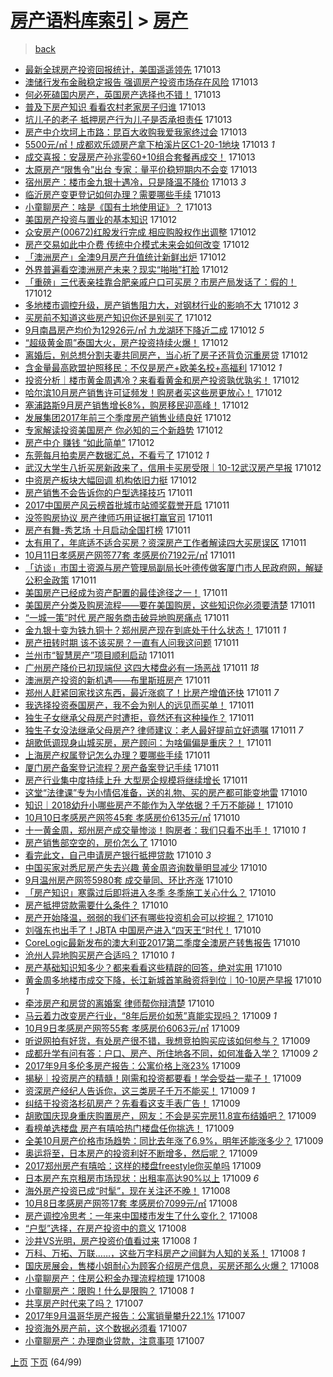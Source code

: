 [房产语料库索引](../../README.md)  > [房产](房产.md)
====
> [back](../README.md)

- [最新全球房产投资回报统计，美国遥遥领先](http://jkwz.applinzi.com/ittc/7023980093758768144.html#%E6%9C%80%E6%96%B0%E5%85%A8%E7%90%83%E6%88%BF%E4%BA%A7%E6%8A%95%E8%B5%84%E5%9B%9E%E6%8A%A5%E7%BB%9F%E8%AE%A1%EF%BC%8C%E7%BE%8E%E5%9B%BD%E9%81%A5%E9%81%A5%E9%A2%86%E5%85%88) 171013  
- [澳储行发布金融稳定报告 强调房产投资市场存在风险](http://jkwz.applinzi.com/ittc/7023957190094881808.html#%E6%BE%B3%E5%82%A8%E8%A1%8C%E5%8F%91%E5%B8%83%E9%87%91%E8%9E%8D%E7%A8%B3%E5%AE%9A%E6%8A%A5%E5%91%8A+%E5%BC%BA%E8%B0%83%E6%88%BF%E4%BA%A7%E6%8A%95%E8%B5%84%E5%B8%82%E5%9C%BA%E5%AD%98%E5%9C%A8%E9%A3%8E%E9%99%A9) 171013  
- [何必死磕国内房产，英国房产选择也不错！](http://jkwz.applinzi.com/ittc/7023932226524414993.html#%E4%BD%95%E5%BF%85%E6%AD%BB%E7%A3%95%E5%9B%BD%E5%86%85%E6%88%BF%E4%BA%A7%EF%BC%8C%E8%8B%B1%E5%9B%BD%E6%88%BF%E4%BA%A7%E9%80%89%E6%8B%A9%E4%B9%9F%E4%B8%8D%E9%94%99%EF%BC%81) 171013  
- [普及下房产知识 看看农村老家房子归谁](http://jkwz.applinzi.com/ittc/7023911127086531601.html#%E6%99%AE%E5%8F%8A%E4%B8%8B%E6%88%BF%E4%BA%A7%E7%9F%A5%E8%AF%86+%E7%9C%8B%E7%9C%8B%E5%86%9C%E6%9D%91%E8%80%81%E5%AE%B6%E6%88%BF%E5%AD%90%E5%BD%92%E8%B0%81) 171013  
- [坑儿子的老子 抵押房产行为儿子是否承担责任](http://jkwz.applinzi.com/ittc/7023883659076174865.html#%E5%9D%91%E5%84%BF%E5%AD%90%E7%9A%84%E8%80%81%E5%AD%90+%E6%8A%B5%E6%8A%BC%E6%88%BF%E4%BA%A7%E8%A1%8C%E4%B8%BA%E5%84%BF%E5%AD%90%E6%98%AF%E5%90%A6%E6%89%BF%E6%8B%85%E8%B4%A3%E4%BB%BB) 171013  
- [房产中介坎坷上市路：昆百大收购我爱我家终过会](http://jkwz.applinzi.com/ittc/7023881593217877009.html#%E6%88%BF%E4%BA%A7%E4%B8%AD%E4%BB%8B%E5%9D%8E%E5%9D%B7%E4%B8%8A%E5%B8%82%E8%B7%AF%EF%BC%9A%E6%98%86%E7%99%BE%E5%A4%A7%E6%94%B6%E8%B4%AD%E6%88%91%E7%88%B1%E6%88%91%E5%AE%B6%E7%BB%88%E8%BF%87%E4%BC%9A) 171013  
- [5500元/㎡！成都欢乐颂房产拿下柏溪片区C1-20-1地块](http://jkwz.applinzi.com/ittc/7023880747205788688.html#5500%E5%85%83%2F%E3%8E%A1%EF%BC%81%E6%88%90%E9%83%BD%E6%AC%A2%E4%B9%90%E9%A2%82%E6%88%BF%E4%BA%A7%E6%8B%BF%E4%B8%8B%E6%9F%8F%E6%BA%AA%E7%89%87%E5%8C%BAC1-20-1%E5%9C%B0%E5%9D%97) 171013 *1* 
- [成交喜报：安晟房产孙兆雯60+10组合套餐再成交！](http://jkwz.applinzi.com/ittc/7023870670361068561.html#%E6%88%90%E4%BA%A4%E5%96%9C%E6%8A%A5%EF%BC%9A%E5%AE%89%E6%99%9F%E6%88%BF%E4%BA%A7%E5%AD%99%E5%85%86%E9%9B%AF60%2B10%E7%BB%84%E5%90%88%E5%A5%97%E9%A4%90%E5%86%8D%E6%88%90%E4%BA%A4%EF%BC%81) 171013  
- [太原房产“限售令”出台 专家：量平价稳短期内不会变](http://jkwz.applinzi.com/ittc/7023869158964593681.html#%E5%A4%AA%E5%8E%9F%E6%88%BF%E4%BA%A7%E2%80%9C%E9%99%90%E5%94%AE%E4%BB%A4%E2%80%9D%E5%87%BA%E5%8F%B0+%E4%B8%93%E5%AE%B6%EF%BC%9A%E9%87%8F%E5%B9%B3%E4%BB%B7%E7%A8%B3%E7%9F%AD%E6%9C%9F%E5%86%85%E4%B8%8D%E4%BC%9A%E5%8F%98) 171013  
- [宿州房产：楼市金九银十遇冷，只是降温不降价](http://jkwz.applinzi.com/ittc/7023498042601374736.html#%E5%AE%BF%E5%B7%9E%E6%88%BF%E4%BA%A7%EF%BC%9A%E6%A5%BC%E5%B8%82%E9%87%91%E4%B9%9D%E9%93%B6%E5%8D%81%E9%81%87%E5%86%B7%EF%BC%8C%E5%8F%AA%E6%98%AF%E9%99%8D%E6%B8%A9%E4%B8%8D%E9%99%8D%E4%BB%B7) 171013 *3* 
- [临沂房产变更登记如何办理？需要哪些手续](http://jkwz.applinzi.com/ittc/7023844796316255249.html#%E4%B8%B4%E6%B2%82%E6%88%BF%E4%BA%A7%E5%8F%98%E6%9B%B4%E7%99%BB%E8%AE%B0%E5%A6%82%E4%BD%95%E5%8A%9E%E7%90%86%EF%BC%9F%E9%9C%80%E8%A6%81%E5%93%AA%E4%BA%9B%E6%89%8B%E7%BB%AD) 171013  
- [小童聊房产：啥是《国有土地使用证》？](http://jkwz.applinzi.com/ittc/7023838516285539345.html#%E5%B0%8F%E7%AB%A5%E8%81%8A%E6%88%BF%E4%BA%A7%EF%BC%9A%E5%95%A5%E6%98%AF%E3%80%8A%E5%9B%BD%E6%9C%89%E5%9C%9F%E5%9C%B0%E4%BD%BF%E7%94%A8%E8%AF%81%E3%80%8B%EF%BC%9F) 171013  
- [美国房产投资与置业的基本知识](http://jkwz.applinzi.com/ittc/7023691976724186128.html#%E7%BE%8E%E5%9B%BD%E6%88%BF%E4%BA%A7%E6%8A%95%E8%B5%84%E4%B8%8E%E7%BD%AE%E4%B8%9A%E7%9A%84%E5%9F%BA%E6%9C%AC%E7%9F%A5%E8%AF%86) 171012  
- [众安房产(00672)红股发行完成 相应购股权作出调整](http://jkwz.applinzi.com/ittc/7023630753605354512.html#%E4%BC%97%E5%AE%89%E6%88%BF%E4%BA%A7%2800672%29%E7%BA%A2%E8%82%A1%E5%8F%91%E8%A1%8C%E5%AE%8C%E6%88%90+%E7%9B%B8%E5%BA%94%E8%B4%AD%E8%82%A1%E6%9D%83%E4%BD%9C%E5%87%BA%E8%B0%83%E6%95%B4) 171012  
- [房产交易如此中介费 传统中介模式未来会如何改变](http://jkwz.applinzi.com/ittc/7023616325077959697.html#%E6%88%BF%E4%BA%A7%E4%BA%A4%E6%98%93%E5%A6%82%E6%AD%A4%E4%B8%AD%E4%BB%8B%E8%B4%B9+%E4%BC%A0%E7%BB%9F%E4%B8%AD%E4%BB%8B%E6%A8%A1%E5%BC%8F%E6%9C%AA%E6%9D%A5%E4%BC%9A%E5%A6%82%E4%BD%95%E6%94%B9%E5%8F%98) 171012  
- [「澳洲房产」全澳9月房产升值统计新鲜出炉](http://jkwz.applinzi.com/ittc/7023612537092965392.html#%E3%80%8C%E6%BE%B3%E6%B4%B2%E6%88%BF%E4%BA%A7%E3%80%8D%E5%85%A8%E6%BE%B39%E6%9C%88%E6%88%BF%E4%BA%A7%E5%8D%87%E5%80%BC%E7%BB%9F%E8%AE%A1%E6%96%B0%E9%B2%9C%E5%87%BA%E7%82%89) 171012  
- [外界普遍看空澳洲房产未来？现实“啪啪”打脸](http://jkwz.applinzi.com/ittc/7023599620981261328.html#%E5%A4%96%E7%95%8C%E6%99%AE%E9%81%8D%E7%9C%8B%E7%A9%BA%E6%BE%B3%E6%B4%B2%E6%88%BF%E4%BA%A7%E6%9C%AA%E6%9D%A5%EF%BC%9F%E7%8E%B0%E5%AE%9E%E2%80%9C%E5%95%AA%E5%95%AA%E2%80%9D%E6%89%93%E8%84%B8) 171012  
- [「重磅」三代表亲挂靠合肥亲戚户口可买房？市房产局发话了：假的！](http://jkwz.applinzi.com/ittc/7023599263102272528.html#%E3%80%8C%E9%87%8D%E7%A3%85%E3%80%8D%E4%B8%89%E4%BB%A3%E8%A1%A8%E4%BA%B2%E6%8C%82%E9%9D%A0%E5%90%88%E8%82%A5%E4%BA%B2%E6%88%9A%E6%88%B7%E5%8F%A3%E5%8F%AF%E4%B9%B0%E6%88%BF%EF%BC%9F%E5%B8%82%E6%88%BF%E4%BA%A7%E5%B1%80%E5%8F%91%E8%AF%9D%E4%BA%86%EF%BC%9A%E5%81%87%E7%9A%84%EF%BC%81) 171012  
- [多地楼市调控升级，房产销售阻力大，对钢材行业的影响不大](http://jkwz.applinzi.com/ittc/7023513239361684497.html#%E5%A4%9A%E5%9C%B0%E6%A5%BC%E5%B8%82%E8%B0%83%E6%8E%A7%E5%8D%87%E7%BA%A7%EF%BC%8C%E6%88%BF%E4%BA%A7%E9%94%80%E5%94%AE%E9%98%BB%E5%8A%9B%E5%A4%A7%EF%BC%8C%E5%AF%B9%E9%92%A2%E6%9D%90%E8%A1%8C%E4%B8%9A%E7%9A%84%E5%BD%B1%E5%93%8D%E4%B8%8D%E5%A4%A7) 171012 *3* 
- [买房前不知道这些房产知识你还是别买了](http://jkwz.applinzi.com/ittc/7023582820033889296.html#%E4%B9%B0%E6%88%BF%E5%89%8D%E4%B8%8D%E7%9F%A5%E9%81%93%E8%BF%99%E4%BA%9B%E6%88%BF%E4%BA%A7%E7%9F%A5%E8%AF%86%E4%BD%A0%E8%BF%98%E6%98%AF%E5%88%AB%E4%B9%B0%E4%BA%86) 171012  
- [9月南昌房产均价为12926元/㎡ 九龙湖环下降近二成](http://jkwz.applinzi.com/ittc/7023571229192225809.html#9%E6%9C%88%E5%8D%97%E6%98%8C%E6%88%BF%E4%BA%A7%E5%9D%87%E4%BB%B7%E4%B8%BA12926%E5%85%83%2F%E3%8E%A1+%E4%B9%9D%E9%BE%99%E6%B9%96%E7%8E%AF%E4%B8%8B%E9%99%8D%E8%BF%91%E4%BA%8C%E6%88%90) 171012 *5* 
- [“超级黄金周”泰国大火，房产投资持续火爆！](http://jkwz.applinzi.com/ittc/7023567007398757392.html#%E2%80%9C%E8%B6%85%E7%BA%A7%E9%BB%84%E9%87%91%E5%91%A8%E2%80%9D%E6%B3%B0%E5%9B%BD%E5%A4%A7%E7%81%AB%EF%BC%8C%E6%88%BF%E4%BA%A7%E6%8A%95%E8%B5%84%E6%8C%81%E7%BB%AD%E7%81%AB%E7%88%86%EF%BC%81) 171012  
- [离婚后，别总想分割夫妻共同房产，当心折了房子还背负沉重房贷](http://jkwz.applinzi.com/ittc/7023558214254330897.html#%E7%A6%BB%E5%A9%9A%E5%90%8E%EF%BC%8C%E5%88%AB%E6%80%BB%E6%83%B3%E5%88%86%E5%89%B2%E5%A4%AB%E5%A6%BB%E5%85%B1%E5%90%8C%E6%88%BF%E4%BA%A7%EF%BC%8C%E5%BD%93%E5%BF%83%E6%8A%98%E4%BA%86%E6%88%BF%E5%AD%90%E8%BF%98%E8%83%8C%E8%B4%9F%E6%B2%89%E9%87%8D%E6%88%BF%E8%B4%B7) 171012  
- [含金量最高欧盟护照移民：不仅是房产+欧美名校+高福利](http://jkwz.applinzi.com/ittc/7023524626557305873.html#%E5%90%AB%E9%87%91%E9%87%8F%E6%9C%80%E9%AB%98%E6%AC%A7%E7%9B%9F%E6%8A%A4%E7%85%A7%E7%A7%BB%E6%B0%91%EF%BC%9A%E4%B8%8D%E4%BB%85%E6%98%AF%E6%88%BF%E4%BA%A7%2B%E6%AC%A7%E7%BE%8E%E5%90%8D%E6%A0%A1%2B%E9%AB%98%E7%A6%8F%E5%88%A9) 171012 *1* 
- [投资分析｜楼市黄金周遇冷？来看看黄金和房产投资孰优孰劣！](http://jkwz.applinzi.com/ittc/7023520380189410321.html#%E6%8A%95%E8%B5%84%E5%88%86%E6%9E%90%EF%BD%9C%E6%A5%BC%E5%B8%82%E9%BB%84%E9%87%91%E5%91%A8%E9%81%87%E5%86%B7%EF%BC%9F%E6%9D%A5%E7%9C%8B%E7%9C%8B%E9%BB%84%E9%87%91%E5%92%8C%E6%88%BF%E4%BA%A7%E6%8A%95%E8%B5%84%E5%AD%B0%E4%BC%98%E5%AD%B0%E5%8A%A3%EF%BC%81) 171012  
- [哈尔滨10月房产销售许可证频发！购房者买这些房更放心！](http://jkwz.applinzi.com/ittc/7023512317432693776.html#%E5%93%88%E5%B0%94%E6%BB%A810%E6%9C%88%E6%88%BF%E4%BA%A7%E9%94%80%E5%94%AE%E8%AE%B8%E5%8F%AF%E8%AF%81%E9%A2%91%E5%8F%91%EF%BC%81%E8%B4%AD%E6%88%BF%E8%80%85%E4%B9%B0%E8%BF%99%E4%BA%9B%E6%88%BF%E6%9B%B4%E6%94%BE%E5%BF%83%EF%BC%81) 171012  
- [塞浦路斯9月房产销售增长8%，购房移民迎高峰！](http://jkwz.applinzi.com/ittc/7023500727912236049.html#%E5%A1%9E%E6%B5%A6%E8%B7%AF%E6%96%AF9%E6%9C%88%E6%88%BF%E4%BA%A7%E9%94%80%E5%94%AE%E5%A2%9E%E9%95%BF8%25%EF%BC%8C%E8%B4%AD%E6%88%BF%E7%A7%BB%E6%B0%91%E8%BF%8E%E9%AB%98%E5%B3%B0%EF%BC%81) 171012  
- [发展集团2017年前三个季度房产销售业绩良好](http://jkwz.applinzi.com/ittc/7023498773051999249.html#%E5%8F%91%E5%B1%95%E9%9B%86%E5%9B%A22017%E5%B9%B4%E5%89%8D%E4%B8%89%E4%B8%AA%E5%AD%A3%E5%BA%A6%E6%88%BF%E4%BA%A7%E9%94%80%E5%94%AE%E4%B8%9A%E7%BB%A9%E8%89%AF%E5%A5%BD) 171012  
- [专家解读投资美国房产 你必知的三个新趋势](http://jkwz.applinzi.com/ittc/7023483695112127504.html#%E4%B8%93%E5%AE%B6%E8%A7%A3%E8%AF%BB%E6%8A%95%E8%B5%84%E7%BE%8E%E5%9B%BD%E6%88%BF%E4%BA%A7+%E4%BD%A0%E5%BF%85%E7%9F%A5%E7%9A%84%E4%B8%89%E4%B8%AA%E6%96%B0%E8%B6%8B%E5%8A%BF) 171012  
- [房产中介 赚钱 “如此简单”](http://jkwz.applinzi.com/ittc/7022854255873098768.html#%E6%88%BF%E4%BA%A7%E4%B8%AD%E4%BB%8B+%E8%B5%9A%E9%92%B1+%E2%80%9C%E5%A6%82%E6%AD%A4%E7%AE%80%E5%8D%95%E2%80%9D) 171012  
- [东莞每月拍卖房产数据汇总，不看亏了](http://jkwz.applinzi.com/ittc/7023113451218666513.html#%E4%B8%9C%E8%8E%9E%E6%AF%8F%E6%9C%88%E6%8B%8D%E5%8D%96%E6%88%BF%E4%BA%A7%E6%95%B0%E6%8D%AE%E6%B1%87%E6%80%BB%EF%BC%8C%E4%B8%8D%E7%9C%8B%E4%BA%8F%E4%BA%86) 171012 *1* 
- [武汉大学生八折买房新政来了，信用卡买房受限｜10-12武汉房产早报](http://jkwz.applinzi.com/ittc/7023467478884287505.html#%E6%AD%A6%E6%B1%89%E5%A4%A7%E5%AD%A6%E7%94%9F%E5%85%AB%E6%8A%98%E4%B9%B0%E6%88%BF%E6%96%B0%E6%94%BF%E6%9D%A5%E4%BA%86%EF%BC%8C%E4%BF%A1%E7%94%A8%E5%8D%A1%E4%B9%B0%E6%88%BF%E5%8F%97%E9%99%90%EF%BD%9C10-12%E6%AD%A6%E6%B1%89%E6%88%BF%E4%BA%A7%E6%97%A9%E6%8A%A5) 171012  
- [中资房产板块大幅回调 机构依旧力挺](http://jkwz.applinzi.com/ittc/7023457197072335888.html#%E4%B8%AD%E8%B5%84%E6%88%BF%E4%BA%A7%E6%9D%BF%E5%9D%97%E5%A4%A7%E5%B9%85%E5%9B%9E%E8%B0%83+%E6%9C%BA%E6%9E%84%E4%BE%9D%E6%97%A7%E5%8A%9B%E6%8C%BA) 171012  
- [房产销售不会告诉你的户型选择技巧](http://jkwz.applinzi.com/ittc/7023303250999247888.html#%E6%88%BF%E4%BA%A7%E9%94%80%E5%94%AE%E4%B8%8D%E4%BC%9A%E5%91%8A%E8%AF%89%E4%BD%A0%E7%9A%84%E6%88%B7%E5%9E%8B%E9%80%89%E6%8B%A9%E6%8A%80%E5%B7%A7) 171011  
- [2017中国房产风云榜首批城市站颁奖载誉开启](http://jkwz.applinzi.com/ittc/7023233807594030097.html#2017%E4%B8%AD%E5%9B%BD%E6%88%BF%E4%BA%A7%E9%A3%8E%E4%BA%91%E6%A6%9C%E9%A6%96%E6%89%B9%E5%9F%8E%E5%B8%82%E7%AB%99%E9%A2%81%E5%A5%96%E8%BD%BD%E8%AA%89%E5%BC%80%E5%90%AF) 171011  
- [没签购房协议 房产律师巧用证据打赢官司](http://jkwz.applinzi.com/ittc/7023193639570899984.html#%E6%B2%A1%E7%AD%BE%E8%B4%AD%E6%88%BF%E5%8D%8F%E8%AE%AE+%E6%88%BF%E4%BA%A7%E5%BE%8B%E5%B8%88%E5%B7%A7%E7%94%A8%E8%AF%81%E6%8D%AE%E6%89%93%E8%B5%A2%E5%AE%98%E5%8F%B8) 171011  
- [房产有舞-秀艺场 十月启动全国打榜](http://jkwz.applinzi.com/ittc/7023245028711990289.html#%E6%88%BF%E4%BA%A7%E6%9C%89%E8%88%9E-%E7%A7%80%E8%89%BA%E5%9C%BA+%E5%8D%81%E6%9C%88%E5%90%AF%E5%8A%A8%E5%85%A8%E5%9B%BD%E6%89%93%E6%A6%9C) 171011  
- [太有用了，年底适不适合买房？资深房产工作者解读四大买房误区](http://jkwz.applinzi.com/ittc/7023251594077013009.html#%E5%A4%AA%E6%9C%89%E7%94%A8%E4%BA%86%EF%BC%8C%E5%B9%B4%E5%BA%95%E9%80%82%E4%B8%8D%E9%80%82%E5%90%88%E4%B9%B0%E6%88%BF%EF%BC%9F%E8%B5%84%E6%B7%B1%E6%88%BF%E4%BA%A7%E5%B7%A5%E4%BD%9C%E8%80%85%E8%A7%A3%E8%AF%BB%E5%9B%9B%E5%A4%A7%E4%B9%B0%E6%88%BF%E8%AF%AF%E5%8C%BA) 171011  
- [10月11日孝感房产网签77套 孝感房价7192元/㎡](http://jkwz.applinzi.com/ittc/7023238766981022736.html#10%E6%9C%8811%E6%97%A5%E5%AD%9D%E6%84%9F%E6%88%BF%E4%BA%A7%E7%BD%91%E7%AD%BE77%E5%A5%97+%E5%AD%9D%E6%84%9F%E6%88%BF%E4%BB%B77192%E5%85%83%2F%E3%8E%A1) 171011  
- [「访谈」市国土资源与房产管理局副局长叶德传做客厦门市人民政府网，解疑公积金政策](http://jkwz.applinzi.com/ittc/7023239048532083728.html#%E3%80%8C%E8%AE%BF%E8%B0%88%E3%80%8D%E5%B8%82%E5%9B%BD%E5%9C%9F%E8%B5%84%E6%BA%90%E4%B8%8E%E6%88%BF%E4%BA%A7%E7%AE%A1%E7%90%86%E5%B1%80%E5%89%AF%E5%B1%80%E9%95%BF%E5%8F%B6%E5%BE%B7%E4%BC%A0%E5%81%9A%E5%AE%A2%E5%8E%A6%E9%97%A8%E5%B8%82%E4%BA%BA%E6%B0%91%E6%94%BF%E5%BA%9C%E7%BD%91%EF%BC%8C%E8%A7%A3%E7%96%91%E5%85%AC%E7%A7%AF%E9%87%91%E6%94%BF%E7%AD%96) 171011  
- [美国房产已经成为资产配置的最佳途径之一！](http://jkwz.applinzi.com/ittc/7023230290988909584.html#%E7%BE%8E%E5%9B%BD%E6%88%BF%E4%BA%A7%E5%B7%B2%E7%BB%8F%E6%88%90%E4%B8%BA%E8%B5%84%E4%BA%A7%E9%85%8D%E7%BD%AE%E7%9A%84%E6%9C%80%E4%BD%B3%E9%80%94%E5%BE%84%E4%B9%8B%E4%B8%80%EF%BC%81) 171011  
- [美国房产分类及购房流程——要在美国购房，这些知识你必须要清楚](http://jkwz.applinzi.com/ittc/7023224737801700368.html#%E7%BE%8E%E5%9B%BD%E6%88%BF%E4%BA%A7%E5%88%86%E7%B1%BB%E5%8F%8A%E8%B4%AD%E6%88%BF%E6%B5%81%E7%A8%8B%E2%80%94%E2%80%94%E8%A6%81%E5%9C%A8%E7%BE%8E%E5%9B%BD%E8%B4%AD%E6%88%BF%EF%BC%8C%E8%BF%99%E4%BA%9B%E7%9F%A5%E8%AF%86%E4%BD%A0%E5%BF%85%E9%A1%BB%E8%A6%81%E6%B8%85%E6%A5%9A) 171011  
- [“一城一策”时代 房产服务商击破异地购房痛点](http://jkwz.applinzi.com/ittc/7023212198007145489.html#%E2%80%9C%E4%B8%80%E5%9F%8E%E4%B8%80%E7%AD%96%E2%80%9D%E6%97%B6%E4%BB%A3+%E6%88%BF%E4%BA%A7%E6%9C%8D%E5%8A%A1%E5%95%86%E5%87%BB%E7%A0%B4%E5%BC%82%E5%9C%B0%E8%B4%AD%E6%88%BF%E7%97%9B%E7%82%B9) 171011  
- [金九银十变为铁九铜十？郑州房产现在到底处于什么状态！](http://jkwz.applinzi.com/ittc/7023217718348743697.html#%E9%87%91%E4%B9%9D%E9%93%B6%E5%8D%81%E5%8F%98%E4%B8%BA%E9%93%81%E4%B9%9D%E9%93%9C%E5%8D%81%EF%BC%9F%E9%83%91%E5%B7%9E%E6%88%BF%E4%BA%A7%E7%8E%B0%E5%9C%A8%E5%88%B0%E5%BA%95%E5%A4%84%E4%BA%8E%E4%BB%80%E4%B9%88%E7%8A%B6%E6%80%81%EF%BC%81) 171011 *1* 
- [房产扭转时期 该不该买房？一直有人问我这问题](http://jkwz.applinzi.com/ittc/7023203202353333264.html#%E6%88%BF%E4%BA%A7%E6%89%AD%E8%BD%AC%E6%97%B6%E6%9C%9F+%E8%AF%A5%E4%B8%8D%E8%AF%A5%E4%B9%B0%E6%88%BF%EF%BC%9F%E4%B8%80%E7%9B%B4%E6%9C%89%E4%BA%BA%E9%97%AE%E6%88%91%E8%BF%99%E9%97%AE%E9%A2%98) 171011  
- [兰州市“智慧房产”项目顺利启动](http://jkwz.applinzi.com/ittc/7023202370400568337.html#%E5%85%B0%E5%B7%9E%E5%B8%82%E2%80%9C%E6%99%BA%E6%85%A7%E6%88%BF%E4%BA%A7%E2%80%9D%E9%A1%B9%E7%9B%AE%E9%A1%BA%E5%88%A9%E5%90%AF%E5%8A%A8) 171011  
- [广州房产降价已初现端倪 这四大楼盘必有一场恶战](http://jkwz.applinzi.com/ittc/7023201055247172624.html#%E5%B9%BF%E5%B7%9E%E6%88%BF%E4%BA%A7%E9%99%8D%E4%BB%B7%E5%B7%B2%E5%88%9D%E7%8E%B0%E7%AB%AF%E5%80%AA+%E8%BF%99%E5%9B%9B%E5%A4%A7%E6%A5%BC%E7%9B%98%E5%BF%85%E6%9C%89%E4%B8%80%E5%9C%BA%E6%81%B6%E6%88%98) 171011 *18* 
- [澳洲房产投资的新机遇——布里斯班房产](http://jkwz.applinzi.com/ittc/7023185754740753425.html#%E6%BE%B3%E6%B4%B2%E6%88%BF%E4%BA%A7%E6%8A%95%E8%B5%84%E7%9A%84%E6%96%B0%E6%9C%BA%E9%81%87%E2%80%94%E2%80%94%E5%B8%83%E9%87%8C%E6%96%AF%E7%8F%AD%E6%88%BF%E4%BA%A7) 171011  
- [郑州人赶紧回家找这东西，最近涨疯了！比房产增值还快](http://jkwz.applinzi.com/ittc/7023158403168470033.html#%E9%83%91%E5%B7%9E%E4%BA%BA%E8%B5%B6%E7%B4%A7%E5%9B%9E%E5%AE%B6%E6%89%BE%E8%BF%99%E4%B8%9C%E8%A5%BF%EF%BC%8C%E6%9C%80%E8%BF%91%E6%B6%A8%E7%96%AF%E4%BA%86%EF%BC%81%E6%AF%94%E6%88%BF%E4%BA%A7%E5%A2%9E%E5%80%BC%E8%BF%98%E5%BF%AB) 171011 *7* 
- [我选择投资泰国房产，我不会为别人的远见而买单！](http://jkwz.applinzi.com/ittc/7023153561947603984.html#%E6%88%91%E9%80%89%E6%8B%A9%E6%8A%95%E8%B5%84%E6%B3%B0%E5%9B%BD%E6%88%BF%E4%BA%A7%EF%BC%8C%E6%88%91%E4%B8%8D%E4%BC%9A%E4%B8%BA%E5%88%AB%E4%BA%BA%E7%9A%84%E8%BF%9C%E8%A7%81%E8%80%8C%E4%B9%B0%E5%8D%95%EF%BC%81) 171011  
- [独生子女继承父母房产时遭拒，竟然还有这种操作？](http://jkwz.applinzi.com/ittc/7023131363157476369.html#%E7%8B%AC%E7%94%9F%E5%AD%90%E5%A5%B3%E7%BB%A7%E6%89%BF%E7%88%B6%E6%AF%8D%E6%88%BF%E4%BA%A7%E6%97%B6%E9%81%AD%E6%8B%92%EF%BC%8C%E7%AB%9F%E7%84%B6%E8%BF%98%E6%9C%89%E8%BF%99%E7%A7%8D%E6%93%8D%E4%BD%9C%EF%BC%9F) 171011  
- [独生子女没法继承父母房产? 律师建议：老人最好提前立好遗嘱](http://jkwz.applinzi.com/ittc/7023114635300045841.html#%E7%8B%AC%E7%94%9F%E5%AD%90%E5%A5%B3%E6%B2%A1%E6%B3%95%E7%BB%A7%E6%89%BF%E7%88%B6%E6%AF%8D%E6%88%BF%E4%BA%A7%3F+%E5%BE%8B%E5%B8%88%E5%BB%BA%E8%AE%AE%EF%BC%9A%E8%80%81%E4%BA%BA%E6%9C%80%E5%A5%BD%E6%8F%90%E5%89%8D%E7%AB%8B%E5%A5%BD%E9%81%97%E5%98%B1) 171011 *7* 
- [胡歌低调现身山城买房，房产顾问：为啥偏偏是重庆？！](http://jkwz.applinzi.com/ittc/7023112472972755984.html#%E8%83%A1%E6%AD%8C%E4%BD%8E%E8%B0%83%E7%8E%B0%E8%BA%AB%E5%B1%B1%E5%9F%8E%E4%B9%B0%E6%88%BF%EF%BC%8C%E6%88%BF%E4%BA%A7%E9%A1%BE%E9%97%AE%EF%BC%9A%E4%B8%BA%E5%95%A5%E5%81%8F%E5%81%8F%E6%98%AF%E9%87%8D%E5%BA%86%EF%BC%9F%EF%BC%81) 171011  
- [上海房产权属登记怎么办理？要哪些手续](http://jkwz.applinzi.com/ittc/7023106098767348753.html#%E4%B8%8A%E6%B5%B7%E6%88%BF%E4%BA%A7%E6%9D%83%E5%B1%9E%E7%99%BB%E8%AE%B0%E6%80%8E%E4%B9%88%E5%8A%9E%E7%90%86%EF%BC%9F%E8%A6%81%E5%93%AA%E4%BA%9B%E6%89%8B%E7%BB%AD) 171011  
- [厦门房产备案登记流程？房产备案登记手续](http://jkwz.applinzi.com/ittc/7023106106824590352.html#%E5%8E%A6%E9%97%A8%E6%88%BF%E4%BA%A7%E5%A4%87%E6%A1%88%E7%99%BB%E8%AE%B0%E6%B5%81%E7%A8%8B%EF%BC%9F%E6%88%BF%E4%BA%A7%E5%A4%87%E6%A1%88%E7%99%BB%E8%AE%B0%E6%89%8B%E7%BB%AD) 171011  
- [房产行业集中度持续上升 大型房企规模将继续增长](http://jkwz.applinzi.com/ittc/7023104091377632273.html#%E6%88%BF%E4%BA%A7%E8%A1%8C%E4%B8%9A%E9%9B%86%E4%B8%AD%E5%BA%A6%E6%8C%81%E7%BB%AD%E4%B8%8A%E5%8D%87+%E5%A4%A7%E5%9E%8B%E6%88%BF%E4%BC%81%E8%A7%84%E6%A8%A1%E5%B0%86%E7%BB%A7%E7%BB%AD%E5%A2%9E%E9%95%BF) 171011  
- [这堂“法律课”专为小情侣准备，送的礼物、买的房产都可能变地雷](http://jkwz.applinzi.com/ittc/7022919823649145872.html#%E8%BF%99%E5%A0%82%E2%80%9C%E6%B3%95%E5%BE%8B%E8%AF%BE%E2%80%9D%E4%B8%93%E4%B8%BA%E5%B0%8F%E6%83%85%E4%BE%A3%E5%87%86%E5%A4%87%EF%BC%8C%E9%80%81%E7%9A%84%E7%A4%BC%E7%89%A9%E3%80%81%E4%B9%B0%E7%9A%84%E6%88%BF%E4%BA%A7%E9%83%BD%E5%8F%AF%E8%83%BD%E5%8F%98%E5%9C%B0%E9%9B%B7) 171010  
- [知识｜2018幼升小哪些房产不能作为入学依据？千万不能碰！](http://jkwz.applinzi.com/ittc/7022904408722113552.html#%E7%9F%A5%E8%AF%86%EF%BD%9C2018%E5%B9%BC%E5%8D%87%E5%B0%8F%E5%93%AA%E4%BA%9B%E6%88%BF%E4%BA%A7%E4%B8%8D%E8%83%BD%E4%BD%9C%E4%B8%BA%E5%85%A5%E5%AD%A6%E4%BE%9D%E6%8D%AE%EF%BC%9F%E5%8D%83%E4%B8%87%E4%B8%8D%E8%83%BD%E7%A2%B0%EF%BC%81) 171010  
- [10月10日孝感房产网签45套 孝感房价6135元/㎡](http://jkwz.applinzi.com/ittc/7022869768984593425.html#10%E6%9C%8810%E6%97%A5%E5%AD%9D%E6%84%9F%E6%88%BF%E4%BA%A7%E7%BD%91%E7%AD%BE45%E5%A5%97+%E5%AD%9D%E6%84%9F%E6%88%BF%E4%BB%B76135%E5%85%83%2F%E3%8E%A1) 171010  
- [十一黄金周，郑州房产成交量惨淡！购房者：我们只看不出手！](http://jkwz.applinzi.com/ittc/7022863636870202384.html#%E5%8D%81%E4%B8%80%E9%BB%84%E9%87%91%E5%91%A8%EF%BC%8C%E9%83%91%E5%B7%9E%E6%88%BF%E4%BA%A7%E6%88%90%E4%BA%A4%E9%87%8F%E6%83%A8%E6%B7%A1%EF%BC%81%E8%B4%AD%E6%88%BF%E8%80%85%EF%BC%9A%E6%88%91%E4%BB%AC%E5%8F%AA%E7%9C%8B%E4%B8%8D%E5%87%BA%E6%89%8B%EF%BC%81) 171010 *1* 
- [房产销售部空空的，房价怎么了](http://jkwz.applinzi.com/ittc/7022863174355911697.html#%E6%88%BF%E4%BA%A7%E9%94%80%E5%94%AE%E9%83%A8%E7%A9%BA%E7%A9%BA%E7%9A%84%EF%BC%8C%E6%88%BF%E4%BB%B7%E6%80%8E%E4%B9%88%E4%BA%86) 171010  
- [看完此文，自己申请房产银行抵押贷款](http://jkwz.applinzi.com/ittc/7022862779973895184.html#%E7%9C%8B%E5%AE%8C%E6%AD%A4%E6%96%87%EF%BC%8C%E8%87%AA%E5%B7%B1%E7%94%B3%E8%AF%B7%E6%88%BF%E4%BA%A7%E9%93%B6%E8%A1%8C%E6%8A%B5%E6%8A%BC%E8%B4%B7%E6%AC%BE) 171010 *3* 
- [中国买家对悉尼房产失去兴趣 黄金周咨询数量明显减少](http://jkwz.applinzi.com/ittc/7022860697388712977.html#%E4%B8%AD%E5%9B%BD%E4%B9%B0%E5%AE%B6%E5%AF%B9%E6%82%89%E5%B0%BC%E6%88%BF%E4%BA%A7%E5%A4%B1%E5%8E%BB%E5%85%B4%E8%B6%A3+%E9%BB%84%E9%87%91%E5%91%A8%E5%92%A8%E8%AF%A2%E6%95%B0%E9%87%8F%E6%98%8E%E6%98%BE%E5%87%8F%E5%B0%91) 171010  
- [9月温州房产网签5980套 成交量同、环比齐涨](http://jkwz.applinzi.com/ittc/7022827579336295440.html#9%E6%9C%88%E6%B8%A9%E5%B7%9E%E6%88%BF%E4%BA%A7%E7%BD%91%E7%AD%BE5980%E5%A5%97+%E6%88%90%E4%BA%A4%E9%87%8F%E5%90%8C%E3%80%81%E7%8E%AF%E6%AF%94%E9%BD%90%E6%B6%A8) 171010  
- [「房产知识」寒露过后即将进入冬季 冬季施工关心什么？](http://jkwz.applinzi.com/ittc/7022808514127463441.html#%E3%80%8C%E6%88%BF%E4%BA%A7%E7%9F%A5%E8%AF%86%E3%80%8D%E5%AF%92%E9%9C%B2%E8%BF%87%E5%90%8E%E5%8D%B3%E5%B0%86%E8%BF%9B%E5%85%A5%E5%86%AC%E5%AD%A3+%E5%86%AC%E5%AD%A3%E6%96%BD%E5%B7%A5%E5%85%B3%E5%BF%83%E4%BB%80%E4%B9%88%EF%BC%9F) 171010  
- [房产抵押贷款需要什么条件？](http://jkwz.applinzi.com/ittc/7022773997945750544.html#%E6%88%BF%E4%BA%A7%E6%8A%B5%E6%8A%BC%E8%B4%B7%E6%AC%BE%E9%9C%80%E8%A6%81%E4%BB%80%E4%B9%88%E6%9D%A1%E4%BB%B6%EF%BC%9F) 171010  
- [房产开始降温，弱弱的我们还有哪些投资机会可以挖掘？](http://jkwz.applinzi.com/ittc/7022761819779892241.html#%E6%88%BF%E4%BA%A7%E5%BC%80%E5%A7%8B%E9%99%8D%E6%B8%A9%EF%BC%8C%E5%BC%B1%E5%BC%B1%E7%9A%84%E6%88%91%E4%BB%AC%E8%BF%98%E6%9C%89%E5%93%AA%E4%BA%9B%E6%8A%95%E8%B5%84%E6%9C%BA%E4%BC%9A%E5%8F%AF%E4%BB%A5%E6%8C%96%E6%8E%98%EF%BC%9F) 171010  
- [刘强东也出手了！JBTA 中国房产进入“四天王“时代！](http://jkwz.applinzi.com/ittc/7022754261094630416.html#%E5%88%98%E5%BC%BA%E4%B8%9C%E4%B9%9F%E5%87%BA%E6%89%8B%E4%BA%86%EF%BC%81JBTA+%E4%B8%AD%E5%9B%BD%E6%88%BF%E4%BA%A7%E8%BF%9B%E5%85%A5%E2%80%9C%E5%9B%9B%E5%A4%A9%E7%8E%8B%E2%80%9C%E6%97%B6%E4%BB%A3%EF%BC%81) 171010  
- [CoreLogic最新发布的澳大利亚2017第二季度全澳房产转售报告](http://jkwz.applinzi.com/ittc/7022742184632255504.html#CoreLogic%E6%9C%80%E6%96%B0%E5%8F%91%E5%B8%83%E7%9A%84%E6%BE%B3%E5%A4%A7%E5%88%A9%E4%BA%9A2017%E7%AC%AC%E4%BA%8C%E5%AD%A3%E5%BA%A6%E5%85%A8%E6%BE%B3%E6%88%BF%E4%BA%A7%E8%BD%AC%E5%94%AE%E6%8A%A5%E5%91%8A) 171010  
- [沧州人异地购买房产合适吗？](http://jkwz.applinzi.com/ittc/7022730698690135057.html#%E6%B2%A7%E5%B7%9E%E4%BA%BA%E5%BC%82%E5%9C%B0%E8%B4%AD%E4%B9%B0%E6%88%BF%E4%BA%A7%E5%90%88%E9%80%82%E5%90%97%EF%BC%9F) 171010 *1* 
- [房产基础知识知多少？都来看看这些精辟的回答，绝对实用](http://jkwz.applinzi.com/ittc/7022727580522906640.html#%E6%88%BF%E4%BA%A7%E5%9F%BA%E7%A1%80%E7%9F%A5%E8%AF%86%E7%9F%A5%E5%A4%9A%E5%B0%91%EF%BC%9F%E9%83%BD%E6%9D%A5%E7%9C%8B%E7%9C%8B%E8%BF%99%E4%BA%9B%E7%B2%BE%E8%BE%9F%E7%9A%84%E5%9B%9E%E7%AD%94%EF%BC%8C%E7%BB%9D%E5%AF%B9%E5%AE%9E%E7%94%A8) 171010  
- [黄金周多地楼市成交下降，长江新城首笔融资将到位｜10-10房产早报](http://jkwz.applinzi.com/ittc/7022725911420601360.html#%E9%BB%84%E9%87%91%E5%91%A8%E5%A4%9A%E5%9C%B0%E6%A5%BC%E5%B8%82%E6%88%90%E4%BA%A4%E4%B8%8B%E9%99%8D%EF%BC%8C%E9%95%BF%E6%B1%9F%E6%96%B0%E5%9F%8E%E9%A6%96%E7%AC%94%E8%9E%8D%E8%B5%84%E5%B0%86%E5%88%B0%E4%BD%8D%EF%BD%9C10-10%E6%88%BF%E4%BA%A7%E6%97%A9%E6%8A%A5) 171010 *1* 
- [牵涉房产和房贷的离婚案 律师帮你辩清楚](http://jkwz.applinzi.com/ittc/7022725197931742224.html#%E7%89%B5%E6%B6%89%E6%88%BF%E4%BA%A7%E5%92%8C%E6%88%BF%E8%B4%B7%E7%9A%84%E7%A6%BB%E5%A9%9A%E6%A1%88+%E5%BE%8B%E5%B8%88%E5%B8%AE%E4%BD%A0%E8%BE%A9%E6%B8%85%E6%A5%9A) 171010  
- [马云着力改变房产行业，“8年后房价如葱”真能实现吗？](http://jkwz.applinzi.com/ittc/7022505268339016721.html#%E9%A9%AC%E4%BA%91%E7%9D%80%E5%8A%9B%E6%94%B9%E5%8F%98%E6%88%BF%E4%BA%A7%E8%A1%8C%E4%B8%9A%EF%BC%8C%E2%80%9C8%E5%B9%B4%E5%90%8E%E6%88%BF%E4%BB%B7%E5%A6%82%E8%91%B1%E2%80%9D%E7%9C%9F%E8%83%BD%E5%AE%9E%E7%8E%B0%E5%90%97%EF%BC%9F) 171009 *1* 
- [10月9日孝感房产网签55套 孝感房价6063元/㎡](http://jkwz.applinzi.com/ittc/7022497906899289105.html#10%E6%9C%889%E6%97%A5%E5%AD%9D%E6%84%9F%E6%88%BF%E4%BA%A7%E7%BD%91%E7%AD%BE55%E5%A5%97+%E5%AD%9D%E6%84%9F%E6%88%BF%E4%BB%B76063%E5%85%83%2F%E3%8E%A1) 171009  
- [听说网拍有好货，有处房产很不错，我想竞拍购买应该如何参与？](http://jkwz.applinzi.com/ittc/7022493198059045904.html#%E5%90%AC%E8%AF%B4%E7%BD%91%E6%8B%8D%E6%9C%89%E5%A5%BD%E8%B4%A7%EF%BC%8C%E6%9C%89%E5%A4%84%E6%88%BF%E4%BA%A7%E5%BE%88%E4%B8%8D%E9%94%99%EF%BC%8C%E6%88%91%E6%83%B3%E7%AB%9E%E6%8B%8D%E8%B4%AD%E4%B9%B0%E5%BA%94%E8%AF%A5%E5%A6%82%E4%BD%95%E5%8F%82%E4%B8%8E%EF%BC%9F) 171009  
- [成都升学有问有答：户口、房产、所住地各不同，如何准备入学？](http://jkwz.applinzi.com/ittc/7022469067091477520.html#%E6%88%90%E9%83%BD%E5%8D%87%E5%AD%A6%E6%9C%89%E9%97%AE%E6%9C%89%E7%AD%94%EF%BC%9A%E6%88%B7%E5%8F%A3%E3%80%81%E6%88%BF%E4%BA%A7%E3%80%81%E6%89%80%E4%BD%8F%E5%9C%B0%E5%90%84%E4%B8%8D%E5%90%8C%EF%BC%8C%E5%A6%82%E4%BD%95%E5%87%86%E5%A4%87%E5%85%A5%E5%AD%A6%EF%BC%9F) 171009 *2* 
- [2017年9月多伦多房产报告：公寓价格上涨23%](http://jkwz.applinzi.com/ittc/7021411529507996689.html#2017%E5%B9%B49%E6%9C%88%E5%A4%9A%E4%BC%A6%E5%A4%9A%E6%88%BF%E4%BA%A7%E6%8A%A5%E5%91%8A%EF%BC%9A%E5%85%AC%E5%AF%93%E4%BB%B7%E6%A0%BC%E4%B8%8A%E6%B6%A823%25) 171009  
- [揭秘｜投资房产的精髓！刚需和投资都要看！学会受益一辈子！](http://jkwz.applinzi.com/ittc/7022443135467258896.html#%E6%8F%AD%E7%A7%98%EF%BD%9C%E6%8A%95%E8%B5%84%E6%88%BF%E4%BA%A7%E7%9A%84%E7%B2%BE%E9%AB%93%EF%BC%81%E5%88%9A%E9%9C%80%E5%92%8C%E6%8A%95%E8%B5%84%E9%83%BD%E8%A6%81%E7%9C%8B%EF%BC%81%E5%AD%A6%E4%BC%9A%E5%8F%97%E7%9B%8A%E4%B8%80%E8%BE%88%E5%AD%90%EF%BC%81) 171009  
- [资深房产经纪人告诉你，这三类房子千万不能买！](http://jkwz.applinzi.com/ittc/7022440916500087825.html#%E8%B5%84%E6%B7%B1%E6%88%BF%E4%BA%A7%E7%BB%8F%E7%BA%AA%E4%BA%BA%E5%91%8A%E8%AF%89%E4%BD%A0%EF%BC%8C%E8%BF%99%E4%B8%89%E7%B1%BB%E6%88%BF%E5%AD%90%E5%8D%83%E4%B8%87%E4%B8%8D%E8%83%BD%E4%B9%B0%EF%BC%81) 171009 *1* 
- [纠结于投资洛杉矶房产？先看看这支手表广告！](http://jkwz.applinzi.com/ittc/7022406160194470928.html#%E7%BA%A0%E7%BB%93%E4%BA%8E%E6%8A%95%E8%B5%84%E6%B4%9B%E6%9D%89%E7%9F%B6%E6%88%BF%E4%BA%A7%EF%BC%9F%E5%85%88%E7%9C%8B%E7%9C%8B%E8%BF%99%E6%94%AF%E6%89%8B%E8%A1%A8%E5%B9%BF%E5%91%8A%EF%BC%81) 171009  
- [胡歌国庆现身重庆购置房产，网友：不会是买完房11.8宣布结婚吧？](http://jkwz.applinzi.com/ittc/7022400718600930321.html#%E8%83%A1%E6%AD%8C%E5%9B%BD%E5%BA%86%E7%8E%B0%E8%BA%AB%E9%87%8D%E5%BA%86%E8%B4%AD%E7%BD%AE%E6%88%BF%E4%BA%A7%EF%BC%8C%E7%BD%91%E5%8F%8B%EF%BC%9A%E4%B8%8D%E4%BC%9A%E6%98%AF%E4%B9%B0%E5%AE%8C%E6%88%BF11.8%E5%AE%A3%E5%B8%83%E7%BB%93%E5%A9%9A%E5%90%A7%EF%BC%9F) 171009  
- [看榜单选楼盘 房产有嘻哈热门楼盘任你挑选！](http://jkwz.applinzi.com/ittc/7022397129715352593.html#%E7%9C%8B%E6%A6%9C%E5%8D%95%E9%80%89%E6%A5%BC%E7%9B%98+%E6%88%BF%E4%BA%A7%E6%9C%89%E5%98%BB%E5%93%88%E7%83%AD%E9%97%A8%E6%A5%BC%E7%9B%98%E4%BB%BB%E4%BD%A0%E6%8C%91%E9%80%89%EF%BC%81) 171009  
- [全美10月房产价格市场趋势：同比去年涨了6.9%，明年还能涨多少？](http://jkwz.applinzi.com/ittc/7022384582769509392.html#%E5%85%A8%E7%BE%8E10%E6%9C%88%E6%88%BF%E4%BA%A7%E4%BB%B7%E6%A0%BC%E5%B8%82%E5%9C%BA%E8%B6%8B%E5%8A%BF%EF%BC%9A%E5%90%8C%E6%AF%94%E5%8E%BB%E5%B9%B4%E6%B6%A8%E4%BA%866.9%25%EF%BC%8C%E6%98%8E%E5%B9%B4%E8%BF%98%E8%83%BD%E6%B6%A8%E5%A4%9A%E5%B0%91%EF%BC%9F) 171009  
- [奥运将至，日本房产的投资利好不断增多，然后呢？](http://jkwz.applinzi.com/ittc/7022378652497609745.html#%E5%A5%A5%E8%BF%90%E5%B0%86%E8%87%B3%EF%BC%8C%E6%97%A5%E6%9C%AC%E6%88%BF%E4%BA%A7%E7%9A%84%E6%8A%95%E8%B5%84%E5%88%A9%E5%A5%BD%E4%B8%8D%E6%96%AD%E5%A2%9E%E5%A4%9A%EF%BC%8C%E7%84%B6%E5%90%8E%E5%91%A2%EF%BC%9F) 171009  
- [2017郑州房产有嘻哈：这样的楼盘freestyle你买单吗](http://jkwz.applinzi.com/ittc/7022371032273519633.html#2017%E9%83%91%E5%B7%9E%E6%88%BF%E4%BA%A7%E6%9C%89%E5%98%BB%E5%93%88%EF%BC%9A%E8%BF%99%E6%A0%B7%E7%9A%84%E6%A5%BC%E7%9B%98freestyle%E4%BD%A0%E4%B9%B0%E5%8D%95%E5%90%97) 171009  
- [日本房产东京租房市场现状：出租率高达90%以上](http://jkwz.applinzi.com/ittc/7022366100988363793.html#%E6%97%A5%E6%9C%AC%E6%88%BF%E4%BA%A7%E4%B8%9C%E4%BA%AC%E7%A7%9F%E6%88%BF%E5%B8%82%E5%9C%BA%E7%8E%B0%E7%8A%B6%EF%BC%9A%E5%87%BA%E7%A7%9F%E7%8E%87%E9%AB%98%E8%BE%BE90%25%E4%BB%A5%E4%B8%8A) 171009 *6* 
- [海外房产投资已成“时髦”，现在关注还不晚！](http://jkwz.applinzi.com/ittc/7019622657077806096.html#%E6%B5%B7%E5%A4%96%E6%88%BF%E4%BA%A7%E6%8A%95%E8%B5%84%E5%B7%B2%E6%88%90%E2%80%9C%E6%97%B6%E9%AB%A6%E2%80%9D%EF%BC%8C%E7%8E%B0%E5%9C%A8%E5%85%B3%E6%B3%A8%E8%BF%98%E4%B8%8D%E6%99%9A%EF%BC%81) 171008  
- [10月8日孝感房产网签17套 孝感房价7099元/㎡](http://jkwz.applinzi.com/ittc/7022137952669533201.html#10%E6%9C%888%E6%97%A5%E5%AD%9D%E6%84%9F%E6%88%BF%E4%BA%A7%E7%BD%91%E7%AD%BE17%E5%A5%97+%E5%AD%9D%E6%84%9F%E6%88%BF%E4%BB%B77099%E5%85%83%2F%E3%8E%A1) 171008  
- [房产调控冷思考：一年来中国楼市发生了什么变化？](http://jkwz.applinzi.com/ittc/7022116647597507600.html#%E6%88%BF%E4%BA%A7%E8%B0%83%E6%8E%A7%E5%86%B7%E6%80%9D%E8%80%83%EF%BC%9A%E4%B8%80%E5%B9%B4%E6%9D%A5%E4%B8%AD%E5%9B%BD%E6%A5%BC%E5%B8%82%E5%8F%91%E7%94%9F%E4%BA%86%E4%BB%80%E4%B9%88%E5%8F%98%E5%8C%96%EF%BC%9F) 171008  
- [“户型”选择，在房产投资中的意义](http://jkwz.applinzi.com/ittc/7022100410704331793.html#%E2%80%9C%E6%88%B7%E5%9E%8B%E2%80%9D%E9%80%89%E6%8B%A9%EF%BC%8C%E5%9C%A8%E6%88%BF%E4%BA%A7%E6%8A%95%E8%B5%84%E4%B8%AD%E7%9A%84%E6%84%8F%E4%B9%89) 171008  
- [沙井VS光明，房产投资价值看过来](http://jkwz.applinzi.com/ittc/7022057693165126673.html#%E6%B2%99%E4%BA%95VS%E5%85%89%E6%98%8E%EF%BC%8C%E6%88%BF%E4%BA%A7%E6%8A%95%E8%B5%84%E4%BB%B7%E5%80%BC%E7%9C%8B%E8%BF%87%E6%9D%A5) 171008 *1* 
- [万科、万拓、万联……，这些万字科房产之间鲜为人知的关系！](http://jkwz.applinzi.com/ittc/7022042389001274385.html#%E4%B8%87%E7%A7%91%E3%80%81%E4%B8%87%E6%8B%93%E3%80%81%E4%B8%87%E8%81%94%E2%80%A6%E2%80%A6%EF%BC%8C%E8%BF%99%E4%BA%9B%E4%B8%87%E5%AD%97%E7%A7%91%E6%88%BF%E4%BA%A7%E4%B9%8B%E9%97%B4%E9%B2%9C%E4%B8%BA%E4%BA%BA%E7%9F%A5%E7%9A%84%E5%85%B3%E7%B3%BB%EF%BC%81) 171008 *1* 
- [国庆房展会，售楼小姐耐心为顾客介绍房产信息，买房还那么火爆？](http://jkwz.applinzi.com/ittc/7022008139992531985.html#%E5%9B%BD%E5%BA%86%E6%88%BF%E5%B1%95%E4%BC%9A%EF%BC%8C%E5%94%AE%E6%A5%BC%E5%B0%8F%E5%A7%90%E8%80%90%E5%BF%83%E4%B8%BA%E9%A1%BE%E5%AE%A2%E4%BB%8B%E7%BB%8D%E6%88%BF%E4%BA%A7%E4%BF%A1%E6%81%AF%EF%BC%8C%E4%B9%B0%E6%88%BF%E8%BF%98%E9%82%A3%E4%B9%88%E7%81%AB%E7%88%86%EF%BC%9F) 171008  
- [小童聊房产：住房公积金办理流程梳理](http://jkwz.applinzi.com/ittc/7021977923739976720.html#%E5%B0%8F%E7%AB%A5%E8%81%8A%E6%88%BF%E4%BA%A7%EF%BC%9A%E4%BD%8F%E6%88%BF%E5%85%AC%E7%A7%AF%E9%87%91%E5%8A%9E%E7%90%86%E6%B5%81%E7%A8%8B%E6%A2%B3%E7%90%86) 171008  
- [小童聊房产：限购！什么是限购？](http://jkwz.applinzi.com/ittc/7021974116960306193.html#%E5%B0%8F%E7%AB%A5%E8%81%8A%E6%88%BF%E4%BA%A7%EF%BC%9A%E9%99%90%E8%B4%AD%EF%BC%81%E4%BB%80%E4%B9%88%E6%98%AF%E9%99%90%E8%B4%AD%EF%BC%9F) 171008 *1* 
- [共享房产时代来了吗？](http://jkwz.applinzi.com/ittc/7021651141589468176.html#%E5%85%B1%E4%BA%AB%E6%88%BF%E4%BA%A7%E6%97%B6%E4%BB%A3%E6%9D%A5%E4%BA%86%E5%90%97%EF%BC%9F) 171007  
- [2017年9月温哥华房产报告：公寓销量攀升22.1%](http://jkwz.applinzi.com/ittc/7021456234153247760.html#2017%E5%B9%B49%E6%9C%88%E6%B8%A9%E5%93%A5%E5%8D%8E%E6%88%BF%E4%BA%A7%E6%8A%A5%E5%91%8A%EF%BC%9A%E5%85%AC%E5%AF%93%E9%94%80%E9%87%8F%E6%94%80%E5%8D%8722.1%25) 171007  
- [投资海外房产前，这个数据必须看](http://jkwz.applinzi.com/ittc/7021614567833207825.html#%E6%8A%95%E8%B5%84%E6%B5%B7%E5%A4%96%E6%88%BF%E4%BA%A7%E5%89%8D%EF%BC%8C%E8%BF%99%E4%B8%AA%E6%95%B0%E6%8D%AE%E5%BF%85%E9%A1%BB%E7%9C%8B) 171007  
- [小童聊房产：办理商业贷款，注意事项](http://jkwz.applinzi.com/ittc/7021607101628154896.html#%E5%B0%8F%E7%AB%A5%E8%81%8A%E6%88%BF%E4%BA%A7%EF%BC%9A%E5%8A%9E%E7%90%86%E5%95%86%E4%B8%9A%E8%B4%B7%E6%AC%BE%EF%BC%8C%E6%B3%A8%E6%84%8F%E4%BA%8B%E9%A1%B9) 171007  


 [上页](房产65.md) [下页](房产63.md)          (64/99)
